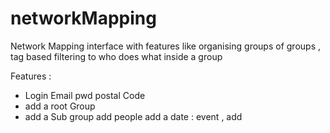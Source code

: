 networkMapping
==============

Network Mapping interface with features like organising groups of groups , tag based filtering to who does what inside a group 

Features : 
- Login 
	Email
	pwd 
	postal Code 
- add a root Group 
- add a Sub group 
	add people 
	add a date : event , 
	add 


